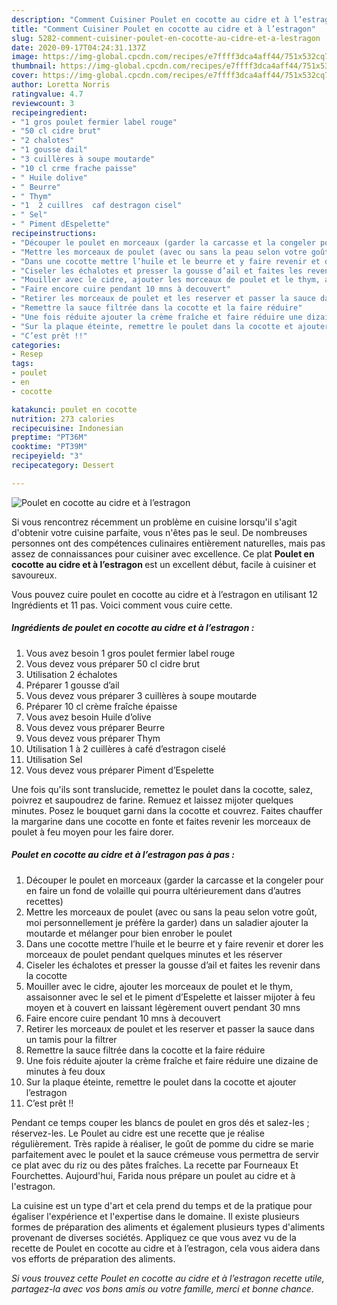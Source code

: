 ```yaml
---
description: "Comment Cuisiner Poulet en cocotte au cidre et à l’estragon"
title: "Comment Cuisiner Poulet en cocotte au cidre et à l’estragon"
slug: 5282-comment-cuisiner-poulet-en-cocotte-au-cidre-et-a-lestragon
date: 2020-09-17T04:24:31.137Z
image: https://img-global.cpcdn.com/recipes/e7ffff3dca4aff44/751x532cq70/poulet-en-cocotte-au-cidre-et-a-lestragon-photo-principale-de-la-recette.jpg
thumbnail: https://img-global.cpcdn.com/recipes/e7ffff3dca4aff44/751x532cq70/poulet-en-cocotte-au-cidre-et-a-lestragon-photo-principale-de-la-recette.jpg
cover: https://img-global.cpcdn.com/recipes/e7ffff3dca4aff44/751x532cq70/poulet-en-cocotte-au-cidre-et-a-lestragon-photo-principale-de-la-recette.jpg
author: Loretta Norris
ratingvalue: 4.7
reviewcount: 3
recipeingredient:
- "1 gros poulet fermier label rouge"
- "50 cl cidre brut"
- "2 chalotes"
- "1 gousse dail"
- "3 cuillères à soupe moutarde"
- "10 cl crme frache paisse"
- " Huile dolive"
- " Beurre"
- " Thym"
- "1  2 cuillres  caf destragon cisel"
- " Sel"
- " Piment dEspelette"
recipeinstructions:
- "Découper le poulet en morceaux (garder la carcasse et la congeler pour en faire un fond de volaille qui pourra ultérieurement dans d’autres recettes)"
- "Mettre les morceaux de poulet (avec ou sans la peau selon votre goût, moi personnellement je préfère la garder) dans un saladier ajouter la moutarde et mélanger pour bien enrober le poulet"
- "Dans une cocotte mettre l’huile et le beurre et y faire revenir et dorer les morceaux de poulet pendant quelques minutes et les réserver"
- "Ciseler les échalotes et presser la gousse d’ail et faites les revenir dans la cocotte"
- "Mouiller avec le cidre, ajouter les morceaux de poulet et le thym, assaisonner avec le sel et le piment d’Espelette et laisser mijoter à feu moyen et à couvert en laissant légèrement ouvert pendant 30 mns"
- "Faire encore cuire pendant 10 mns à decouvert"
- "Retirer les morceaux de poulet et les reserver et passer la sauce dans un tamis pour la filtrer"
- "Remettre la sauce filtrée dans la cocotte et la faire réduire"
- "Une fois réduite ajouter la crème fraîche et faire réduire une dizaine de minutes à feu doux"
- "Sur la plaque éteinte, remettre le poulet dans la cocotte et ajouter l’estragon"
- "C’est prêt !!"
categories:
- Resep
tags:
- poulet
- en
- cocotte

katakunci: poulet en cocotte 
nutrition: 273 calories
recipecuisine: Indonesian
preptime: "PT36M"
cooktime: "PT39M"
recipeyield: "3"
recipecategory: Dessert

---
```



![Poulet en cocotte au cidre et à l’estragon](https://img-global.cpcdn.com/recipes/e7ffff3dca4aff44/751x532cq70/poulet-en-cocotte-au-cidre-et-a-lestragon-photo-principale-de-la-recette.jpg)

Si vous rencontrez récemment un problème en cuisine lorsqu'il s'agit d'obtenir votre cuisine parfaite, vous n'êtes pas le seul. De nombreuses personnes ont des compétences culinaires entièrement naturelles, mais pas assez de connaissances pour cuisiner avec excellence. Ce plat <strong> Poulet en cocotte au cidre et à l’estragon </strong> est un excellent début, facile à cuisiner et savoureux.

<!--inarticleads1-->

Vous pouvez cuire poulet en cocotte au cidre et à l’estragon en utilisant 12 Ingrédients et 11 pas. Voici comment vous cuire cette.

##### Ingrédients de poulet en cocotte au cidre et à l’estragon :

1. Vous avez besoin 1 gros poulet fermier label rouge
1. Vous devez vous préparer 50 cl cidre brut
1. Utilisation 2 échalotes
1. Préparer 1 gousse d’ail
1. Vous devez vous préparer 3 cuillères à soupe moutarde
1. Préparer 10 cl crème fraîche épaisse
1. Vous avez besoin  Huile d’olive
1. Vous devez vous préparer  Beurre
1. Vous devez vous préparer  Thym
1. Utilisation 1 à 2 cuillères à café d’estragon ciselé
1. Utilisation  Sel
1. Vous devez vous préparer  Piment d’Espelette


Une fois qu&#39;ils sont translucide, remettez le poulet dans la cocotte, salez, poivrez et saupoudrez de farine. Remuez et laissez mijoter quelques minutes. Posez le bouquet garni dans la cocotte et couvrez. Faites chauffer la margarine dans une cocotte en fonte et faites revenir les morceaux de poulet à feu moyen pour les faire dorer. 

<!--inarticleads2-->

##### Poulet en cocotte au cidre et à l’estragon pas à pas :

1. Découper le poulet en morceaux (garder la carcasse et la congeler pour en faire un fond de volaille qui pourra ultérieurement dans d’autres recettes)
1. Mettre les morceaux de poulet (avec ou sans la peau selon votre goût, moi personnellement je préfère la garder) dans un saladier ajouter la moutarde et mélanger pour bien enrober le poulet
1. Dans une cocotte mettre l’huile et le beurre et y faire revenir et dorer les morceaux de poulet pendant quelques minutes et les réserver
1. Ciseler les échalotes et presser la gousse d’ail et faites les revenir dans la cocotte
1. Mouiller avec le cidre, ajouter les morceaux de poulet et le thym, assaisonner avec le sel et le piment d’Espelette et laisser mijoter à feu moyen et à couvert en laissant légèrement ouvert pendant 30 mns
1. Faire encore cuire pendant 10 mns à decouvert
1. Retirer les morceaux de poulet et les reserver et passer la sauce dans un tamis pour la filtrer
1. Remettre la sauce filtrée dans la cocotte et la faire réduire
1. Une fois réduite ajouter la crème fraîche et faire réduire une dizaine de minutes à feu doux
1. Sur la plaque éteinte, remettre le poulet dans la cocotte et ajouter l’estragon
1. C’est prêt !!


Pendant ce temps couper les blancs de poulet en gros dés et salez-les ; réservez-les. Le Poulet au cidre est une recette que je réalise régulièrement. Très rapide à réaliser, le goût de pomme du cidre se marie parfaitement avec le poulet et la sauce crémeuse vous permettra de servir ce plat avec du riz ou des pâtes fraîches. La recette par Fourneaux Et Fourchettes. Aujourd&#39;hui, Farida nous prépare un poulet au cidre et à l&#39;estragon. 

<!--inarticleads1-->

<p>
La cuisine est un type d'art et cela prend du temps et de la pratique pour égaliser l'expérience et l'expertise dans le domaine. Il existe plusieurs formes de préparation des aliments et également plusieurs types d'aliments provenant de diverses sociétés. Appliquez ce que vous avez vu de la recette de Poulet en cocotte au cidre et à l’estragon, cela vous aidera dans vos efforts de préparation des aliments.
</p>

<p>
<i>Si vous trouvez cette Poulet en cocotte au cidre et à l’estragon recette utile, partagez-la avec vos bons amis ou votre famille, merci et bonne chance.</i>
</p>
